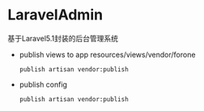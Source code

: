 # LaravelAdmin
基于Laravel5.1封装的后台管理系统

* publish views to app resources/views/vendor/forone

    ```
    publish artisan vendor:publish

* publish config

    ```
    publish artisan vendor:publish

